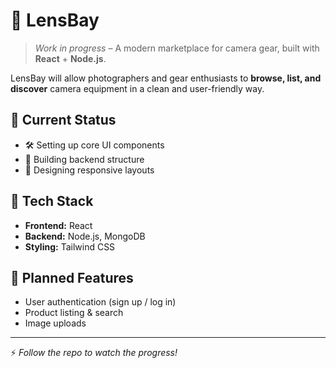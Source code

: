 # 📸 LensBay

> *Work in progress* – A modern marketplace for camera gear, built with **React** + **Node.js**.

LensBay will allow photographers and gear enthusiasts to **browse, list, and discover** camera equipment in a clean and user-friendly way.

## 🚀 Current Status
- 🛠 Setting up core UI components
- 🔄 Building backend structure
- 🎨 Designing responsive layouts

## 🧰 Tech Stack
- **Frontend:** React  
- **Backend:** Node.js, MongoDB
- **Styling:** Tailwind CSS 

## 🎯 Planned Features
- User authentication (sign up / log in)
- Product listing & search
- Image uploads

---
⚡ *Follow the repo to watch the progress!*
